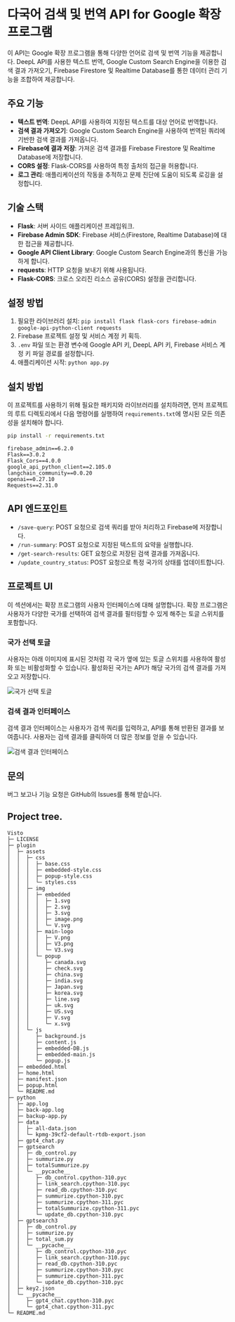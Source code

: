 # 다국어 검색 및 번역 API for Google 확장 프로그램

이 API는 Google 확장 프로그램을 통해 다양한 언어로 검색 및 번역 기능을 제공합니다. DeepL API를 사용한 텍스트 번역, Google Custom Search Engine을 이용한 검색 결과 가져오기, Firebase Firestore 및 Realtime Database를 통한 데이터 관리 기능을 조합하여 제공합니다.

## 주요 기능

- **텍스트 번역**: DeepL API를 사용하여 지정된 텍스트를 대상 언어로 번역합니다.
- **검색 결과 가져오기**: Google Custom Search Engine을 사용하여 번역된 쿼리에 기반한 검색 결과를 가져옵니다.
- **Firebase에 결과 저장**: 가져온 검색 결과를 Firebase Firestore 및 Realtime Database에 저장합니다.
- **CORS 설정**: Flask-CORS를 사용하여 특정 출처의 접근을 허용합니다.
- **로그 관리**: 애플리케이션의 작동을 추적하고 문제 진단에 도움이 되도록 로깅을 설정합니다.

## 기술 스택

- **Flask**: 서버 사이드 애플리케이션 프레임워크.
- **Firebase Admin SDK**: Firebase 서비스(Firestore, Realtime Database)에 대한 접근을 제공합니다.
- **Google API Client Library**: Google Custom Search Engine과의 통신을 가능하게 합니다.
- **requests**: HTTP 요청을 보내기 위해 사용됩니다.
- **Flask-CORS**: 크로스 오리진 리소스 공유(CORS) 설정을 관리합니다.

## 설정 방법

1. 필요한 라이브러리 설치: `pip install flask flask-cors firebase-admin google-api-python-client requests`
2. Firebase 프로젝트 설정 및 서비스 계정 키 획득.
3. `.env` 파일 또는 환경 변수에 Google API 키, DeepL API 키, Firebase 서비스 계정 키 파일 경로를 설정합니다.
4. 애플리케이션 시작: `python app.py`

## 설치 방법

이 프로젝트를 사용하기 위해 필요한 패키지와 라이브러리를 설치하려면, 먼저 프로젝트의 루트 디렉토리에서 다음 명령어를 실행하여 `requirements.txt`에 명시된 모든 의존성을 설치해야 합니다.

```bash
pip install -r requirements.txt
```

```
firebase_admin==6.2.0
Flask==3.0.2
Flask_Cors==4.0.0
google_api_python_client==2.105.0
langchain_community==0.0.20
openai==0.27.10
Requests==2.31.0
```
## API 엔드포인트

- `/save-query`: POST 요청으로 검색 쿼리를 받아 처리하고 Firebase에 저장합니다.
- `/run-summary`: POST 요청으로 지정된 텍스트의 요약을 실행합니다.
- `/get-search-results`: GET 요청으로 저장된 검색 결과를 가져옵니다.
- `/update_country_status`: POST 요청으로 특정 국가의 상태를 업데이트합니다.


## 프로젝트 UI

이 섹션에서는 확장 프로그램의 사용자 인터페이스에 대해 설명합니다. 확장 프로그램은 사용자가 다양한 국가를 선택하여 검색 결과를 필터링할 수 있게 해주는 토글 스위치를 포함합니다.

### 국가 선택 토글

사용자는 아래 이미지에 표시된 것처럼 각 국가 옆에 있는 토글 스위치를 사용하여 활성화 또는 비활성화할 수 있습니다. 활성화된 국가는 API가 해당 국가의 검색 결과를 가져오고 저장합니다.

![국가 선택 토글](../img/popup.png)

### 검색 결과 인터페이스

검색 결과 인터페이스는 사용자가 검색 쿼리를 입력하고, API를 통해 반환된 결과를 보여줍니다. 사용자는 검색 결과를 클릭하여 더 많은 정보를 얻을 수 있습니다.

![검색 결과 인터페이스](../img/body.png)



## 문의

버그 보고나 기능 요청은 GitHub의 Issues를 통해 받습니다.

## Project tree.

```
Visto
├─ LICENSE
├─ plugin
│  ├─ assets
│  │  ├─ css
│  │  │  ├─ base.css
│  │  │  ├─ embedded-style.css
│  │  │  ├─ popup-style.css
│  │  │  └─ styles.css
│  │  ├─ img
│  │  │  ├─ embedded
│  │  │  │  ├─ 1.svg
│  │  │  │  ├─ 2.svg
│  │  │  │  ├─ 3.svg
│  │  │  │  ├─ image.png
│  │  │  │  └─ V.svg
│  │  │  ├─ main-logo
│  │  │  │  ├─ V.png
│  │  │  │  ├─ V3.png
│  │  │  │  └─ V3.svg
│  │  │  └─ popup
│  │  │     ├─ canada.svg
│  │  │     ├─ check.svg
│  │  │     ├─ china.svg
│  │  │     ├─ india.svg
│  │  │     ├─ Japan.svg
│  │  │     ├─ korea.svg
│  │  │     ├─ line.svg
│  │  │     ├─ uk.svg
│  │  │     ├─ US.svg
│  │  │     ├─ V.svg
│  │  │     └─ x.svg
│  │  └─ js
│  │     ├─ background.js
│  │     ├─ content.js
│  │     ├─ embedded-DB.js
│  │     ├─ embedded-main.js
│  │     └─ popup.js
│  ├─ embedded.html
│  ├─ home.html
│  ├─ manifest.json
│  ├─ popup.html
│  └─ README.md
├─ python
│  ├─ app.log
│  ├─ back-app.log
│  ├─ backup-app.py
│  ├─ data
│  │  ├─ all-data.json
│  │  └─ kpmg-39cf2-default-rtdb-export.json
│  ├─ gpt4_chat.py
│  ├─ gptsearch
│  │  ├─ db_control.py
│  │  ├─ summurize.py
│  │  ├─ totalSummurize.py
│  │  └─ __pycache__
│  │     ├─ db_control.cpython-310.pyc
│  │     ├─ link_search.cpython-310.pyc
│  │     ├─ read_db.cpython-310.pyc
│  │     ├─ summurize.cpython-310.pyc
│  │     ├─ summurize.cpython-311.pyc
│  │     ├─ totalSummurize.cpython-311.pyc
│  │     └─ update_db.cpython-310.pyc
│  ├─ gptsearch3
│  │  ├─ db_control.py
│  │  ├─ summurize.py
│  │  ├─ total_sum.py
│  │  └─ __pycache__
│  │     ├─ db_control.cpython-310.pyc
│  │     ├─ link_search.cpython-310.pyc
│  │     ├─ read_db.cpython-310.pyc
│  │     ├─ summurize.cpython-310.pyc
│  │     ├─ summurize.cpython-311.pyc
│  │     └─ update_db.cpython-310.pyc
│  ├─ key2.json
│  └─ __pycache__
│     ├─ gpt4_chat.cpython-310.pyc
│     └─ gpt4_chat.cpython-311.pyc
└─ README.md

```
